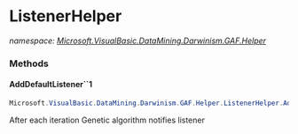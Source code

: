 ﻿# ListenerHelper
_namespace: <a href="#" onClick="load('/docs/Microsoft.VisualBasic.DataMining.Darwinism.GAF.Helper/index.md')">Microsoft.VisualBasic.DataMining.Darwinism.GAF.Helper</a>_





### Methods

#### AddDefaultListener``1
```csharp
Microsoft.VisualBasic.DataMining.Darwinism.GAF.Helper.ListenerHelper.AddDefaultListener``1(Microsoft.VisualBasic.DataMining.Darwinism.GAF.GeneticAlgorithm{``0,System.Double}@,System.Action{Microsoft.VisualBasic.DataMining.Darwinism.GAF.Helper.ListenerHelper.outPrint},System.Double)
```
After each iteration Genetic algorithm notifies listener


